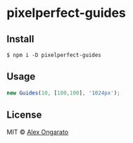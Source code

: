 # pixelperfect-guides

## Install

```
$ npm i -D pixelperfect-guides
```

## Usage

```js
new Guides(10, [100,100], '1024px');
```

## License

MIT © [Alex Ongarato](http://github.com/alexongarato)
